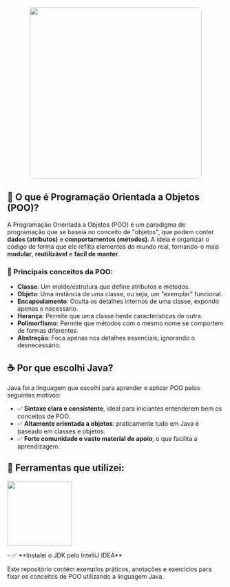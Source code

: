 <p align="center"><img src="https://www.vsit.in/vsit-admin/course_pic/java.png" width="400" style="border-radius: 10px;"></p>

## 🧠 O que é Programação Orientada a Objetos (POO)?

A Programação Orientada a Objetos (POO) é um paradigma de programação que se baseia no conceito de "objetos", que podem conter **dados (atributos)** e **comportamentos (métodos)**. A ideia é organizar o código de forma que ele reflita elementos do mundo real, tornando-o mais **modular**, **reutilizável** e **fácil de manter**.

### 🧩 Principais conceitos da POO:
- **Classe**: Um molde/estrutura que define atributos e métodos.
- **Objeto**: Uma instância de uma classe, ou seja, um "exemplar" funcional.
- **Encapsulamento**: Oculta os detalhes internos de uma classe, expondo apenas o necessário.
- **Herança**: Permite que uma classe herde características de outra.
- **Polimorfismo**: Permite que métodos com o mesmo nome se comportem de formas diferentes.
- **Abstração**: Foca apenas nos detalhes essenciais, ignorando o desnecessário.

## ☕ Por que escolhi Java?

Java foi a linguagem que escolhi para aprender e aplicar POO pelos seguintes motivos:

- ✅ **Sintaxe clara e consistente**, ideal para iniciantes entenderem bem os conceitos de POO.
- ✅ **Altamente orientada a objetos**: praticamente tudo em Java é baseado em classes e objetos.
- ✅ **Forte comunidade e vasto material de apoio**, o que facilita a aprendizagem.

## 🔧 Ferramentas que utilizei:
   <p><a href="https://www.jetbrains.com/idea/download/?section=windows"><img height="" src="https://blogs.powercode.id/wp-content/uploads/2023/02/intellij-IDEA.png" width="150"/></a></p>
- ✅ **Instalei o JDK pelo IntelliJ IDEA**



Este repositório contém exemplos práticos, anotações e exercícios para fixar os conceitos de POO utilizando a linguagem Java.
